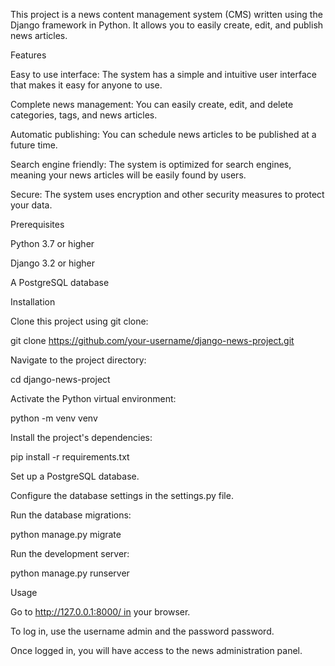 This project is a news content management system (CMS) written using the Django framework in Python. It allows you to easily create, edit, and publish news articles.

Features

Easy to use interface: The system has a simple and intuitive user interface that makes it easy for anyone to use.

Complete news management: You can easily create, edit, and delete categories, tags, and news articles.

Automatic publishing: You can schedule news articles to be published at a future time.

Search engine friendly: The system is optimized for search engines, meaning your news articles will be easily found by users.

Secure: The system uses encryption and other security measures to protect your data.

Prerequisites

Python 3.7 or higher

Django 3.2 or higher

A PostgreSQL database

Installation

Clone this project using git clone:

git clone https://github.com/your-username/django-news-project.git 

Navigate to the project directory:

cd django-news-project 

Activate the Python virtual environment:

python -m venv venv 

Install the project's dependencies:

pip install -r requirements.txt 

Set up a PostgreSQL database.

Configure the database settings in the settings.py file.

Run the database migrations:

python manage.py migrate 

Run the development server:

python manage.py runserver 

Usage

Go to http://127.0.0.1:8000/ in your browser.

To log in, use the username admin and the password password.

Once logged in, you will have access to the news administration panel.

